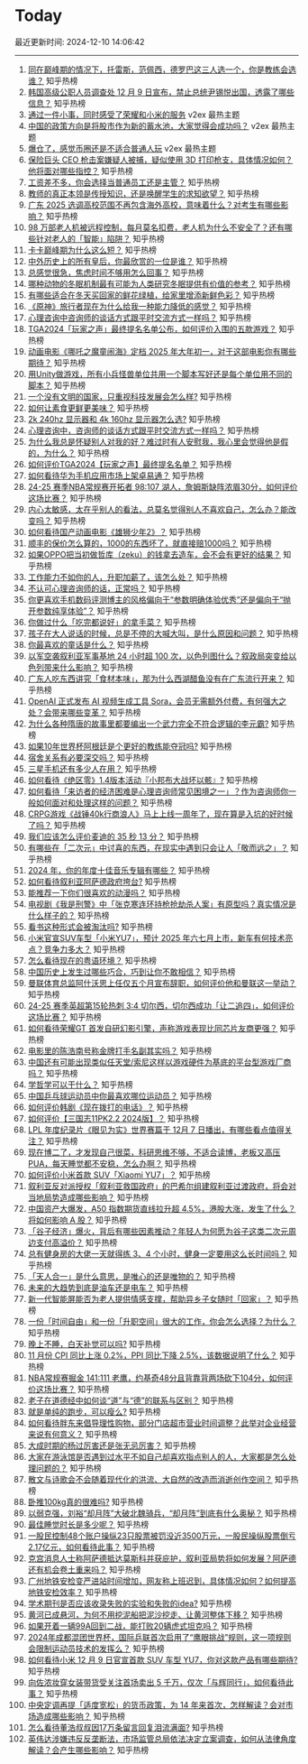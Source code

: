 # Today

最近更新时间: 2024-12-10 14:06:42

--- 
1. [同在巅峰期的情况下，托雷斯，范佩西，德罗巴这三人选一个，你是教练会选谁？](https://www.zhihu.com/question/384686281) 知乎热榜
2. [韩国高级公职人员调查处 12 月 9 日宣布，禁止总统尹锡悦出国，透露了哪些信息？](https://www.zhihu.com/question/6372287317) 知乎热榜
3. [通过一件小事，同时感受了荣耀和小米的服务](https://www.v2ex.com/t/1096304) v2ex 最热主题
4. [中国的政策方向是将股市作为新的蓄水池，大家觉得会成功吗？](https://www.v2ex.com/t/1096297) v2ex 最热主题
5. [爆仓了，感觉币圈还是不适合普通人玩](https://www.v2ex.com/t/1096273) v2ex 最热主题
6. [保险巨头 CEO 枪击案嫌疑人被捕，疑似使用 3D 打印枪支，具体情况如何？他将面对哪些指控？](https://www.zhihu.com/question/6448652291) 知乎热榜
7. [工资差不多，你会选择当普通员工还是主管？](https://www.zhihu.com/question/5183617515) 知乎热榜
8. [教师的真正本领是传授知识，还是唤醒学生的求知欲望？](https://www.zhihu.com/question/6103152781) 知乎热榜
9. [广东 2025 选调高校范围不再包含海外高校，意味着什么？对考生有哪些影响？](https://www.zhihu.com/question/6372917017) 知乎热榜
10. [98 万部老人机被远程控制，每月莫名扣费，老人机为什么不安全了？还有哪些针对老人的「智能」陷阱？](https://www.zhihu.com/question/5923267471) 知乎热榜
11. [卡卡巅峰期为什么这么短？](https://www.zhihu.com/question/36278521) 知乎热榜
12. [中外历史上的所有皇后，你最欣赏的一位是谁？](https://www.zhihu.com/question/6004269108) 知乎热榜
13. [总感觉很急，焦虑时间不够用怎么回事？](https://www.zhihu.com/question/6108740621) 知乎热榜
14. [哪种动物的冬眠机制最有可能为人类研究冬眠提供有价值的参考？](https://www.zhihu.com/question/5375807123) 知乎热榜
15. [有哪些适合在冬天买回家的鲜花绿植，给家里增添新鲜色彩？](https://www.zhihu.com/question/5814860128) 知乎热榜
16. [《原神》旅行者现在为什么给我一种能力降低的感觉？](https://www.zhihu.com/question/662380430) 知乎热榜
17. [心理咨询中咨询师的谈话方式跟平时交流方式一样吗？](https://www.zhihu.com/question/5213562490) 知乎热榜
18. [TGA2024「玩家之声」最终提名名单公布，如何评价入围的五款游戏？](https://www.zhihu.com/question/6448319997) 知乎热榜
19. [动画电影《哪吒之魔童闹海》定档 2025 年大年初一，对于这部电影你有哪些期待？](https://www.zhihu.com/question/6450081229) 知乎热榜
20. [用Unity做游戏，所有小兵怪兽单位共用一个脚本写好还是每个单位用不同的脚本？](https://www.zhihu.com/question/4138646817) 知乎热榜
21. [一个没有文明的国家，只重视科技发展会怎么样?](https://www.zhihu.com/question/5719684886) 知乎热榜
22. [如何让素食更鲜更美味？](https://www.zhihu.com/question/667978197) 知乎热榜
23. [2k 240hz 显示器和 4k 160hz 显示器怎么选?](https://www.zhihu.com/question/659442509) 知乎热榜
24. [心理咨询中，咨询师的谈话方式跟平时交流方式一样吗？](https://www.zhihu.com/question/5213562490) 知乎热榜
25. [为什么我总是怀疑别人对我的好？难过时有人安慰我，我心里会觉得他是假的，为什么？](https://www.zhihu.com/question/5779304462) 知乎热榜
26. [如何评价TGA2024【玩家之声】最终提名名单？](https://www.zhihu.com/question/6448319997) 知乎热榜
27. [如何看待华为手机应用市场上架卓易通？](https://www.zhihu.com/question/6325073603) 知乎热榜
28. [24-25 赛季NBA常规赛开拓者 98:107 湖人，詹姆斯缺阵浓眉30分，如何评价这场比赛？](https://www.zhihu.com/question/6369692649) 知乎热榜
29. [内心太敏感，太在乎别人的看法，总莫名觉得别人不喜欢自己，怎么办？能改变吗？](https://www.zhihu.com/question/5978883687) 知乎热榜
30. [如何看待国产动画电影《雄狮少年2》？](https://www.zhihu.com/question/5723641267) 知乎热榜
31. [顺丰的保价怎么算的，1000的东西坏了，就直接赔1000吗？](https://www.zhihu.com/question/481541225) 知乎热榜
32. [如果OPPO把当初做哲库（zeku）的钱拿去造车，会不会有更好的结果？](https://www.zhihu.com/question/6169319755) 知乎热榜
33. [工作能力不如你的人，升职加薪了，该怎么处？](https://www.zhihu.com/question/6141542854) 知乎热榜
34. [不认可心理咨询师的话，正常吗？](https://www.zhihu.com/question/812637508) 知乎热榜
35. [你更喜欢手机数码评测博主的风格偏向于“参数明确体验优秀”还是偏向于“抛开参数纯享体验”？](https://www.zhihu.com/question/6208425922) 知乎热榜
36. [你做过什么「吃完都说好」的拿手菜？](https://www.zhihu.com/question/643098267) 知乎热榜
37. [孩子在大人说话的时候，总是不停的大喊大叫，是什么原因和问题？](https://www.zhihu.com/question/6237591341) 知乎热榜
38. [你最喜欢的童话是什么？](https://www.zhihu.com/question/55282443) 知乎热榜
39. [以军空袭叙利亚军事基地 24 小时超 100 次，以色列图什么？叙政局突变给以色列带来什么影响？](https://www.zhihu.com/question/6444711068) 知乎热榜
40. [广东人吃东西讲究「食材本味」，那为什么西湖醋鱼没有在广东流行开来？](https://www.zhihu.com/question/5751796770) 知乎热榜
41. [OpenAI 正式发布 AI 视频生成工具 Sora，会员无需额外付费，有何强大之处？会带来哪些变革？](https://www.zhihu.com/question/6443800172) 知乎热榜
42. [为什么各种隋唐的故事里都要编出一个武力完全不符合逻辑的李元霸?](https://www.zhihu.com/question/387936742) 知乎热榜
43. [如果10年世界杯阿根廷是个更好的教练能夺冠吗?](https://www.zhihu.com/question/591792620) 知乎热榜
44. [宿舍关系有必要深交吗？](https://www.zhihu.com/question/667706109) 知乎热榜
45. [三星手机还有多少人在用？](https://www.zhihu.com/question/609894486) 知乎热榜
46. [如何看待《绝区零》1.4版本活动『小邦布大战坏以骸』?](https://www.zhihu.com/question/6163687591) 知乎热榜
47. [如何看待「来访者的经济困难是心理咨询师常见困境之一」？作为咨询师你一般如何面对和处理这样的问题？](https://www.zhihu.com/question/5750894946) 知乎热榜
48. [CRPG游戏《战锤40k行商浪人》马上上线一周年了，现在算是入坑的好时候了吗？](https://www.zhihu.com/question/5951157688) 知乎热榜
49. [我们应该怎么评价麦迪的 35 秒 13 分？](https://www.zhihu.com/question/309217777) 知乎热榜
50. [有哪些在「二次元」中讨喜的东西，在现实中遇到只会让人「敬而远之」？](https://www.zhihu.com/question/6269126730) 知乎热榜
51. [2024 年，你的年度十佳音乐专辑有哪些？](https://www.zhihu.com/question/6188154982) 知乎热榜
52. [如何看待叙利亚阿萨德政府垮台?](https://www.zhihu.com/question/6296140858) 知乎热榜
53. [能推荐一下你们很喜欢的动漫吗？](https://www.zhihu.com/question/630468088) 知乎热榜
54. [电视剧《我是刑警》中「张克寒连环持枪抢劫杀人案」有原型吗？真实情况是什么样子的？](https://www.zhihu.com/question/5870621537) 知乎热榜
55. [看书这种形式会被淘汰吗?](https://www.zhihu.com/question/6159565442) 知乎热榜
56. [小米官宣SUV车型「小米YU7」，预计 2025 年六七月上市，新车有何技术亮点？竞争力多大？](https://www.zhihu.com/question/6406738461) 知乎热榜
57. [怎么看待现在的粤语环境？](https://www.zhihu.com/question/3758175688) 知乎热榜
58. [中国历史上发生过哪些巧合，巧到让你不敢相信？](https://www.zhihu.com/question/440180866) 知乎热榜
59. [曼联体育总监阿什沃思上任仅五个月宣布辞职，如何评价他和曼联这一举动？](https://www.zhihu.com/question/6307047577) 知乎热榜
60. [24-25 赛季英超第15轮热刺 3:4 切尔西，切尔西成功「让二追四」，如何评价这场比赛？](https://www.zhihu.com/question/6327955628) 知乎热榜
61. [如何看待荣耀GT 首发自研幻影引擎，声称游戏表现比同芯片友商更强？](https://www.zhihu.com/question/6359463917) 知乎热榜
62. [电影里的陈浩南号称金牌打手名副其实吗？](https://www.zhihu.com/question/59384847) 知乎热榜
63. [中国还有可能出现类似任天堂/索尼这样以游戏硬件为基底的平台型游戏厂商吗？](https://www.zhihu.com/question/4853160079) 知乎热榜
64. [学哲学可以干什么？](https://www.zhihu.com/question/5843491923) 知乎热榜
65. [中国乒乓球运动员中你最喜欢哪位运动员？](https://www.zhihu.com/question/2978693037) 知乎热榜
66. [如何评价韩剧《现在拨打的电话》？](https://www.zhihu.com/question/5164673424) 知乎热榜
67. [如何评价【三国志11PK2.2 2024版】？](https://www.zhihu.com/question/5920859161) 知乎热榜
68. [LPL 年度纪录片《眼见为实》世界赛篇于 12月 7 日播出，有哪些看点值得关注？](https://www.zhihu.com/question/6278508508) 知乎热榜
69. [现在博二了，才发现自己很菜，科研思维不够，不适合读博，老板又高压PUA，每天睡觉都不安稳，怎么办啊？](https://www.zhihu.com/question/2502983894) 知乎热榜
70. [如何评价小米首款 SUV「Xiaomi YU7」？](https://www.zhihu.com/question/6407442677) 知乎热榜
71. [叙利亚反对派授权「叙利亚救国政府」的巴希尔组建叙利亚过渡政府，将会对当地局势造成哪些影响？](https://www.zhihu.com/question/6411497287) 知乎热榜
72. [中国资产大爆发，A50 指数期货直线拉升超 4.5%，港股大涨，发生了什么？将如何影响 A 股？](https://www.zhihu.com/question/6390828359) 知乎热榜
73. [「谷子经济」爆火，背后有哪些因素推动？年轻人为何愿为谷子这类二次元周边支付高溢价？](https://www.zhihu.com/question/6226997328) 知乎热榜
74. [总有健身房的大佬一天就得练 3、4 个小时，健身一定要用这么长时间吗？](https://www.zhihu.com/question/667518241) 知乎热榜
75. [「天人合一」是什么意思，是唯心的还是唯物的？](https://www.zhihu.com/question/6192832007) 知乎热榜
76. [未来的大趋势到底是油车还是电车？](https://www.zhihu.com/question/620118718) 知乎热榜
77. [新一代智能屏能否为老人提供情感支撑，帮助异乡子女随时「回家」？](https://www.zhihu.com/question/6385638386) 知乎热榜
78. [一份「时间自由」和一份「升职空间」很大的工作，你会怎么选择？为什么？](https://www.zhihu.com/question/5842938921) 知乎热榜
79. [晚上不睡，白天补觉可以吗?](https://www.zhihu.com/question/3995529655) 知乎热榜
80. [11 月份 CPI 同比上涨 0.2%，PPI 同比下降 2.5%，该数据说明了什么？](https://www.zhihu.com/question/6353720781) 知乎热榜
81. [NBA常规赛掘金 141:111 老鹰，约基奇48分且背靠背两场砍下104分，如何评价这场比赛？](https://www.zhihu.com/question/6353009517) 知乎热榜
82. [老子在道德经中如何谈“道”与“德”的联系与区别？](https://www.zhihu.com/question/5755259339) 知乎热榜
83. [就是单纯的跑步，可以瘦么?](https://www.zhihu.com/question/5815848479) 知乎热榜
84. [如何看待胖东来倡导理性购物，部分门店超市营业时间调整？此举对企业经营来说有何意义？](https://www.zhihu.com/question/6351813851) 知乎热榜
85. [大成时期的杨过厉害还是张无忌厉害？](https://www.zhihu.com/question/6099306208) 知乎热榜
86. [大家在游泳馆是否遇到过水平不如自己却喜欢指点别人的人，大家都是怎么处理问题的？](https://www.zhihu.com/question/3637028519) 知乎热榜
87. [散文与诗歌会不会随着现代化的洪流、大自然的改造而消逝创作空间？](https://www.zhihu.com/question/4776148475) 知乎热榜
88. [卧推100kg真的很难吗?](https://www.zhihu.com/question/434462547) 知乎热榜
89. [以弱克强，刘裕“却月阵”大破北魏骑兵，“却月阵”到底有什么奥秘？](https://www.zhihu.com/question/637477593) 知乎热榜
90. [最佳睡觉时长是多少呢？](https://www.zhihu.com/question/4018150885) 知乎热榜
91. [一股民控制48个账户操纵23只股票被罚没近3500万元，一股民操纵股票倒亏2.17亿元，如何看待此事？](https://www.zhihu.com/question/6208033031) 知乎热榜
92. [克宫消息人士称阿萨德抵达莫斯科并获庇护，叙利亚局势将如何发展？阿萨德还有机会卷土重来吗？](https://www.zhihu.com/question/6347507147) 知乎热榜
93. [广州地铁安检变严进站时间增加，网友称上班迟到，具体情况如何？如何提高地铁安检效率？](https://www.zhihu.com/question/6380681808) 知乎热榜
94. [学术期刊是否应该收录失败的实验和失败的idea?](https://www.zhihu.com/question/655755843) 知乎热榜
95. [黄河已成悬河，为何不用挖泥船把泥沙挖走、让黄河整体下移？](https://www.zhihu.com/question/498856322) 知乎热榜
96. [如果开着一辆99A回到二战，能打败20辆虎式坦克吗？](https://www.zhihu.com/question/2065771998) 知乎热榜
97. [2024年成都混团世界杯，国际乒联首次启用了“鹰眼挑战”规则，这一项规则会限制运动员技术的发挥么？](https://www.zhihu.com/question/6382219788) 知乎热榜
98. [如何看待小米 12 月 9 日官宣首款 SUV 车型 YU7，你对这款产品有哪些期待?](https://www.zhihu.com/question/6404698989) 知乎热榜
99. [向佐浓妆穿女装带货受关注首场卖出 5 千万，仅次「与辉同行」，如何看待此事？](https://www.zhihu.com/question/6129689772) 知乎热榜
100. [中央定调再提「适度宽松」的货币政策，为 14 年来首次，怎样解读？会对市场造成哪些影响？](https://www.zhihu.com/question/6391415901) 知乎热榜
101. [怎么看待董浩叔叔因17万条留言回复泪流满面?](https://www.zhihu.com/question/5901967191) 知乎热榜
102. [英伟达涉嫌违反反垄断法，市场监管总局依法决定立案调查，如何从法律角度解读？会产生哪些影响？](https://www.zhihu.com/question/6401817416) 知乎热榜
